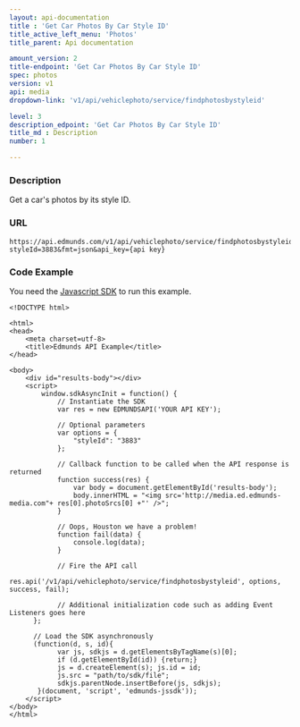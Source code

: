 ```yaml
---
layout: api-documentation
title : 'Get Car Photos By Car Style ID'
title_active_left_menu: 'Photos'
title_parent: Api documentation

amount_version: 2
title-endpoint: 'Get Car Photos By Car Style ID'
spec: photos
version: v1
api: media
dropdown-link: 'v1/api/vehiclephoto/service/findphotosbystyleid'

level: 3
description_edpoint: 'Get Car Photos By Car Style ID'
title_md : Description
number: 1

---
```


### Description

Get a car's photos by its style ID.

### URL

	https://api.edmunds.com/v1/api/vehiclephoto/service/findphotosbystyleid?styleId=3883&fmt=json&api_key={api key}
	
### Code Example

You need the [Javascript SDK](https://github.com/EdmundsAPI/edmunds-javascript-sdk) to run this example.

	<!DOCTYPE html>

	<html>
	<head>
		<meta charset=utf-8>
		<title>Edmunds API Example</title>
	</head>

	<body>
		<div id="results-body"></div>
		<script>
		  	window.sdkAsyncInit = function() {
		    	// Instantiate the SDK
				var res = new EDMUNDSAPI('YOUR API KEY');

				// Optional parameters
				var options = {
					"styleId": "3883"
				};

				// Callback function to be called when the API response is returned
				function success(res) {
					var body = document.getElementById('results-body');
					body.innerHTML = "<img src='http://media.ed.edmunds-media.com"+ res[0].photoSrcs[0] +"' />";
				}

				// Oops, Houston we have a problem!
				function fail(data) {
					console.log(data);
				}

				// Fire the API call
				res.api('/v1/api/vehiclephoto/service/findphotosbystyleid', options, success, fail);

			    // Additional initialization code such as adding Event Listeners goes here
		  };

		  // Load the SDK asynchronously
		  (function(d, s, id){
		     	var js, sdkjs = d.getElementsByTagName(s)[0];
		     	if (d.getElementById(id)) {return;}
		     	js = d.createElement(s); js.id = id;
		     	js.src = "path/to/sdk/file";
		     	sdkjs.parentNode.insertBefore(js, sdkjs);
		   }(document, 'script', 'edmunds-jssdk'));
		</script>
	</body>
	</html>